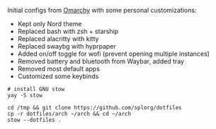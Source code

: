 Initial configs from [Omarchy](https://omarchy.org) with some personal customizations:

- Kept only Nord theme
- Replaced bash with zsh + starship
- Replaced alacritty with kitty
- Replaced swaybg with hyprpaper
- Added on/off toggle for wofi (prevent opening multiple instances)
- Removed battery and bluetooth from Waybar, added tray
- Removed most default apps
- Customized some keybinds

```
# install GNU stow
yay -S stow

cd /tmp && git clone https://github.com/splorg/dotfiles
cp -r dotfiles/arch ~/arch && cd ~/arch
stow --dotfiles .
```